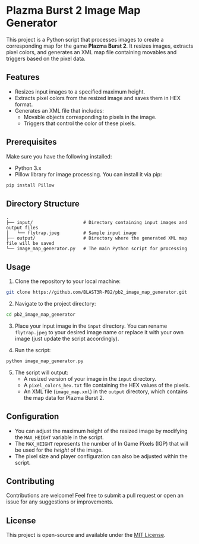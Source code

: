 # Plazma Burst 2 Image Map Generator

This project is a Python script that processes images to create a corresponding map for the game **Plazma Burst 2**. It resizes images, extracts pixel colors, and generates an XML map file containing movables and triggers based on the pixel data.

## Features

- Resizes input images to a specified maximum height.
- Extracts pixel colors from the resized image and saves them in HEX format.
- Generates an XML file that includes:
  - Movable objects corresponding to pixels in the image.
  - Triggers that control the color of these pixels.

## Prerequisites

Make sure you have the following installed:

- Python 3.x
- Pillow library for image processing. You can install it via pip:

```bash
pip install Pillow
```

## Directory Structure

```
.
├── input/                   # Directory containing input images and output files
│   └── flytrap.jpeg         # Sample input image
├── output/                  # Directory where the generated XML map file will be saved
└── image_map_generator.py   # The main Python script for processing
```

## Usage

1. Clone the repository to your local machine:

```bash
git clone https://github.com/BLAST3R-PB2/pb2_image_map_generator.git
```

2. Navigate to the project directory:

```bash
cd pb2_image_map_generator
```

3. Place your input image in the `input` directory. You can rename `flytrap.jpeg` to your desired image name or replace it with your own image (just update the script accordingly).

4. Run the script:

```bash
python image_map_generator.py
```

5. The script will output:
   - A resized version of your image in the `input` directory.
   - A `pixel_colors_hex.txt` file containing the HEX values of the pixels.
   - An XML file (`image_map.xml`) in the `output` directory, which contains the map data for Plazma Burst 2.

## Configuration

- You can adjust the maximum height of the resized image by modifying the `MAX_HEIGHT` variable in the script.
- The `MAX_HEIGHT` represents the number of In Game Pixels (IGP) that will be used for the *height* of the image.
- The pixel size and player configuration can also be adjusted within the script.

## Contributing

Contributions are welcome! Feel free to submit a pull request or open an issue for any suggestions or improvements.

## License

This project is open-source and available under the [MIT License](LICENSE).
